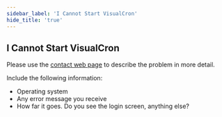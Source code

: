 ```yaml
---
sidebar_label: 'I Cannot Start VisualCron'
hide_title: 'true'
---
```


## I Cannot Start VisualCron

Please use the [contact web page](contactwebpage) to describe the problem in more detail.
 
Include the following information:
* Operating system
* Any error message you receive
* How far it goes. Do you see the login screen, anything else?